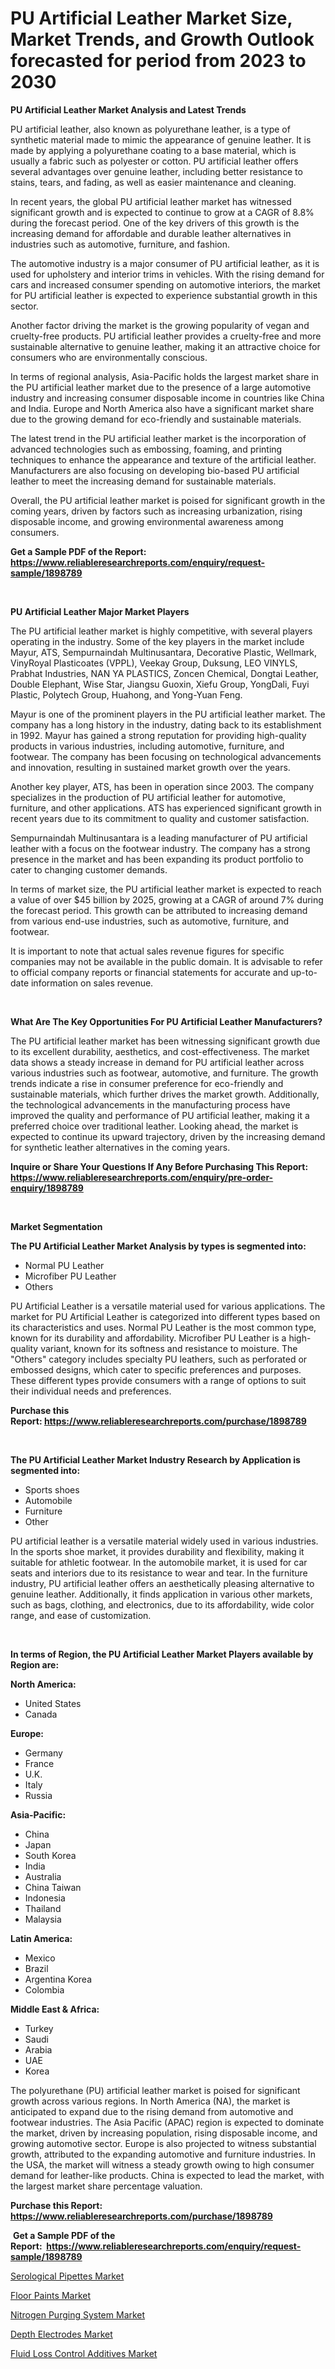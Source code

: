 <p><h1>PU Artificial Leather Market Size, Market Trends, and Growth Outlook forecasted for period from 2023 to 2030</h1></p><p><strong>PU Artificial Leather Market Analysis and Latest Trends</strong></p>
<p><p>PU artificial leather, also known as polyurethane leather, is a type of synthetic material made to mimic the appearance of genuine leather. It is made by applying a polyurethane coating to a base material, which is usually a fabric such as polyester or cotton. PU artificial leather offers several advantages over genuine leather, including better resistance to stains, tears, and fading, as well as easier maintenance and cleaning.</p><p>In recent years, the global PU artificial leather market has witnessed significant growth and is expected to continue to grow at a CAGR of 8.8% during the forecast period. One of the key drivers of this growth is the increasing demand for affordable and durable leather alternatives in industries such as automotive, furniture, and fashion.</p><p>The automotive industry is a major consumer of PU artificial leather, as it is used for upholstery and interior trims in vehicles. With the rising demand for cars and increased consumer spending on automotive interiors, the market for PU artificial leather is expected to experience substantial growth in this sector.</p><p>Another factor driving the market is the growing popularity of vegan and cruelty-free products. PU artificial leather provides a cruelty-free and more sustainable alternative to genuine leather, making it an attractive choice for consumers who are environmentally conscious.</p><p>In terms of regional analysis, Asia-Pacific holds the largest market share in the PU artificial leather market due to the presence of a large automotive industry and increasing consumer disposable income in countries like China and India. Europe and North America also have a significant market share due to the growing demand for eco-friendly and sustainable materials.</p><p>The latest trend in the PU artificial leather market is the incorporation of advanced technologies such as embossing, foaming, and printing techniques to enhance the appearance and texture of the artificial leather. Manufacturers are also focusing on developing bio-based PU artificial leather to meet the increasing demand for sustainable materials.</p><p>Overall, the PU artificial leather market is poised for significant growth in the coming years, driven by factors such as increasing urbanization, rising disposable income, and growing environmental awareness among consumers.</p></p>
<p><strong>Get a Sample PDF of the Report:&nbsp; <a href="https://www.reliableresearchreports.com/enquiry/request-sample/1898789">https://www.reliableresearchreports.com/enquiry/request-sample/1898789</a></strong></p>
<p>&nbsp;</p>
<p><strong>PU Artificial Leather Major Market Players</strong></p>
<p><p>The PU artificial leather market is highly competitive, with several players operating in the industry. Some of the key players in the market include Mayur, ATS, Sempurnaindah Multinusantara, Decorative Plastic, Wellmark, VinyRoyal Plasticoates (VPPL), Veekay Group, Duksung, LEO VINYLS, Prabhat Industries, NAN YA PLASTICS, Zoncen Chemical, Dongtai Leather, Double Elephant, Wise Star, Jiangsu Guoxin, Xiefu Group, YongDali, Fuyi Plastic, Polytech Group, Huahong, and Yong-Yuan Feng. </p><p>Mayur is one of the prominent players in the PU artificial leather market. The company has a long history in the industry, dating back to its establishment in 1992. Mayur has gained a strong reputation for providing high-quality products in various industries, including automotive, furniture, and footwear. The company has been focusing on technological advancements and innovation, resulting in sustained market growth over the years.</p><p>Another key player, ATS, has been in operation since 2003. The company specializes in the production of PU artificial leather for automotive, furniture, and other applications. ATS has experienced significant growth in recent years due to its commitment to quality and customer satisfaction.</p><p>Sempurnaindah Multinusantara is a leading manufacturer of PU artificial leather with a focus on the footwear industry. The company has a strong presence in the market and has been expanding its product portfolio to cater to changing customer demands.</p><p>In terms of market size, the PU artificial leather market is expected to reach a value of over $45 billion by 2025, growing at a CAGR of around 7% during the forecast period. This growth can be attributed to increasing demand from various end-use industries, such as automotive, furniture, and footwear.</p><p>It is important to note that actual sales revenue figures for specific companies may not be available in the public domain. It is advisable to refer to official company reports or financial statements for accurate and up-to-date information on sales revenue.</p></p>
<p>&nbsp;</p>
<p><strong>What Are The Key Opportunities For PU Artificial Leather Manufacturers?</strong></p>
<p><p>The PU artificial leather market has been witnessing significant growth due to its excellent durability, aesthetics, and cost-effectiveness. The market data shows a steady increase in demand for PU artificial leather across various industries such as footwear, automotive, and furniture. The growth trends indicate a rise in consumer preference for eco-friendly and sustainable materials, which further drives the market growth. Additionally, the technological advancements in the manufacturing process have improved the quality and performance of PU artificial leather, making it a preferred choice over traditional leather. Looking ahead, the market is expected to continue its upward trajectory, driven by the increasing demand for synthetic leather alternatives in the coming years.</p></p>
<p><strong>Inquire or Share Your Questions If Any Before Purchasing This Report: <a href="https://www.reliableresearchreports.com/enquiry/pre-order-enquiry/1898789">https://www.reliableresearchreports.com/enquiry/pre-order-enquiry/1898789</a></strong></p>
<p>&nbsp;</p>
<p><strong>Market Segmentation</strong></p>
<p><strong>The PU Artificial Leather Market Analysis by types is segmented into:</strong></p>
<p><ul><li>Normal PU Leather</li><li>Microfiber PU Leather</li><li>Others</li></ul></p>
<p><p>PU Artificial Leather is a versatile material used for various applications. The market for PU Artificial Leather is categorized into different types based on its characteristics and uses. Normal PU Leather is the most common type, known for its durability and affordability. Microfiber PU Leather is a high-quality variant, known for its softness and resistance to moisture. The "Others" category includes specialty PU leathers, such as perforated or embossed designs, which cater to specific preferences and purposes. These different types provide consumers with a range of options to suit their individual needs and preferences.</p></p>
<p><strong>Purchase this Report:&nbsp;<a href="https://www.reliableresearchreports.com/purchase/1898789">https://www.reliableresearchreports.com/purchase/1898789</a></strong></p>
<p>&nbsp;</p>
<p><strong>The PU Artificial Leather Market Industry Research by Application is segmented into:</strong></p>
<p><ul><li>Sports shoes</li><li>Automobile</li><li>Furniture</li><li>Other</li></ul></p>
<p><p>PU artificial leather is a versatile material widely used in various industries. In the sports shoe market, it provides durability and flexibility, making it suitable for athletic footwear. In the automobile market, it is used for car seats and interiors due to its resistance to wear and tear. In the furniture industry, PU artificial leather offers an aesthetically pleasing alternative to genuine leather. Additionally, it finds application in various other markets, such as bags, clothing, and electronics, due to its affordability, wide color range, and ease of customization.</p></p>
<p>&nbsp;</p>
<p><strong>In terms of Region, the PU Artificial Leather Market Players available by Region are:</strong></p>
<p>
    <p> <strong> North America: </strong>
        <ul>
            <li>United States</li>
            <li>Canada</li>
        </ul>
        </p> 
    <p> <strong> Europe: </strong>
        <ul>
            <li>Germany</li>
            <li>France</li>
            <li>U.K.</li>
            <li>Italy</li>
            <li>Russia</li>
        </ul>
        </p> 
    <p> <strong> Asia-Pacific: </strong>
        <ul>
            <li>China</li>
            <li>Japan</li>
            <li>South Korea</li>
            <li>India</li>
            <li>Australia</li>
            <li>China Taiwan</li>
            <li>Indonesia</li>
            <li>Thailand</li>
            <li>Malaysia</li>
        </ul>
        </p> 
    <p> <strong> Latin America: </strong>
        <ul>
            <li>Mexico</li>
            <li>Brazil</li>
            <li>Argentina Korea</li>
            <li>Colombia</li>
        </ul>
        </p> 
    <p> <strong> Middle East & Africa: </strong>
        <ul>
            <li>Turkey</li>
            <li>Saudi</li>
            <li>Arabia</li>
            <li>UAE</li>
            <li>Korea</li>
        </ul>
    </p>
    </p>
<p><p>The polyurethane (PU) artificial leather market is poised for significant growth across various regions. In North America (NA), the market is anticipated to expand due to the rising demand from automotive and footwear industries. The Asia Pacific (APAC) region is expected to dominate the market, driven by increasing population, rising disposable income, and growing automotive sector. Europe is also projected to witness substantial growth, attributed to the expanding automotive and furniture industries. In the USA, the market will witness a steady growth owing to high consumer demand for leather-like products. China is expected to lead the market, with the largest market share percentage valuation.</p></p>
<p><strong>Purchase this Report: <a href="https://www.reliableresearchreports.com/purchase/1898789">https://www.reliableresearchreports.com/purchase/1898789</a></strong></p>
<p>&nbsp;<strong>Get a Sample PDF of the Report:&nbsp;&nbsp;<a href="https://www.reliableresearchreports.com/enquiry/request-sample/1898789">https://www.reliableresearchreports.com/enquiry/request-sample/1898789</a></strong></p>
<p><strong></strong></p>
<p><p><a href="https://medium.com/@rebeccabower1903/serological-pipettes-market-research-report-its-history-and-forecast-2023-to-2030-85fbd5454d2a">Serological Pipettes Market</a></p><p><a href="https://github.com/gulaimolin/Market-Research-Report-List-1/blob/main/floor-paints-market.md">Floor Paints Market</a></p><p><a href="https://medium.com/@mariablack1944/nitrogen-purging-system-market-research-report-its-history-and-forecast-2023-to-2030-646644880f23">Nitrogen Purging System Market</a></p><p><a href="https://medium.com/@dennismurphy47/analyzing-depth-electrodes-market-global-industry-perspective-and-forecast-2023-to-2030-7b10f5a535ba">Depth Electrodes Market</a></p><p><a href="https://github.com/ruslanpoljakovrd177/Market-Research-Report-List-1/blob/main/fluid-loss-control-additives-market.md">Fluid Loss Control Additives Market</a></p></p>